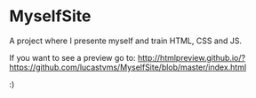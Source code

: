 # MyselfSite
A project where I presente myself and train HTML, CSS and JS.

If you want to see a preview go to: http://htmlpreview.github.io/?https://github.com/lucastvms/MyselfSite/blob/master/index.html

:)
